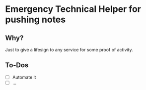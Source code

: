 # Emergency Technical Helper for pushing notes

## Why?
Just to give a lifesign to any service for some proof of activity.

## To-Dos
- [ ] Automate it
- [ ] ...

